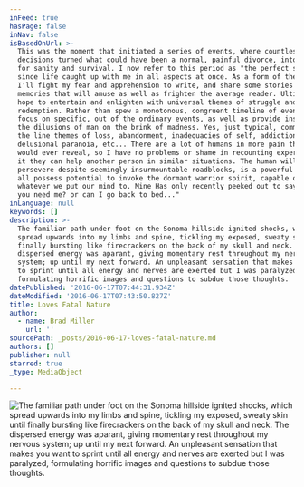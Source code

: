 ```yaml
---
inFeed: true
hasPage: false
inNav: false
isBasedOnUrl: >-
  This was the moment that initiated a series of events, where countless bad
  decisions turned what could have been a normal, painful divorce, into a fight
  for sanity and survival. I now refer to this period as "the perfect storm",
  since life caught up with me in all aspects at once. As a form of therapy,
  I'll fight my fear and apprehension to write, and share some stories and
  memories that will amuse as well as frighten the average reader. Ultimately, I
  hope to entertain and enlighten with universal themes of struggle and
  redemption. Rather than spew a monotonous, congruent timeline of events, I'll
  focus on specific, out of the ordinary events, as well as provide insight to
  the dilusions of man on the brink of madness. Yes, just typical, common run of
  the line themes of loss, abandonment, inadequacies of self, addictions,
  delusional paranoia, etc... There are a lot of humans in more pain than they
  would ever reveal, so I have no problems or shame in recounting experiences if
  it they can help another person in similar situations. The human will to
  persevere despite seemingly insurmountable roadblocks, is a powerful thing. We
  all possess potential to invoke the dormant warrior spirit, capable of
  whatever we put our mind to. Mine Has only recently peeked out to say, " yo,
  you need me? or can I go back to bed..."
inLanguage: null
keywords: []
description: >-
  The familiar path under foot on the Sonoma hillside ignited shocks, which
  spread upwards into my limbs and spine, tickling my exposed, sweaty skin until
  finally bursting like firecrackers on the back of my skull and neck. The
  dispersed energy was aparant, giving momentary rest throughout my nervous
  system; up until my next forward. An unpleasant sensation that makes you want
  to sprint until all energy and nerves are exerted but I was paralyzed,
  formulating horrific images and questions to subdue those thoughts.
datePublished: '2016-06-17T07:44:31.934Z'
dateModified: '2016-06-17T07:43:50.827Z'
title: Loves Fatal Nature
author:
  - name: Brad Miller
    url: ''
sourcePath: _posts/2016-06-17-loves-fatal-nature.md
authors: []
publisher: null
starred: true
_type: MediaObject

---
```

![The familiar path under foot on the Sonoma hillside ignited shocks, which spread upwards into my limbs and spine, tickling my exposed, sweaty skin until finally bursting like firecrackers on the back of my skull and neck. The dispersed energy was aparant, giving momentary rest throughout my nervous system; up until my next forward. An unpleasant sensation that makes you want to sprint until all energy and nerves are exerted but I was paralyzed, formulating horrific images and questions to subdue those thoughts.](https://the-grid-user-content.s3-us-west-2.amazonaws.com/19c60d79-7150-4049-8add-427d23bbcd94.jpg)